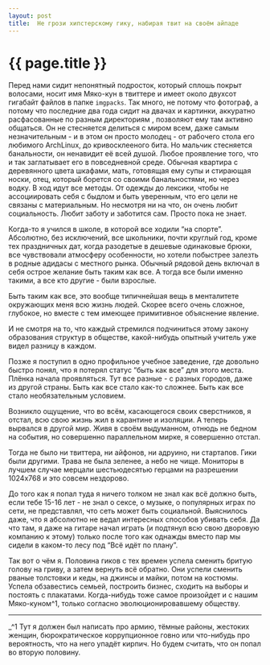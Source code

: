 ```yaml
---
layout: post
title:  Не грози хипстерскому гику, набирая твит на своём айпаде
---
```

# {{ page.title }}

Перед нами сидит непонятный подросток, который сплошь покрыт волосами, носит имя Мяко-кун в твиттере и имеет около двухсот гигабайт файлов в папке `imgpacks`. Так много, не потому что фотограф, а потому что последние два года сидит на двачах и картинки, аккуратно расфасованные по разным директориям , позволяют ему там активно общаться. Он не стесняется делиться с миром всем, даже самым незначительным - и в этом он просто молодец - от рабочего стола его любимого ArchLinux, до кривосклееного бита. Но мальчик стесняется банальности, он ненавидит её всей душой. Любое проявление того, что и так заглатывает его в повседневной среде. Обычная квартира с деревянного цвета шкафами, мать, готовящая ему супы и стирающая носки, отец, который борется со своими банальностями, но через водку. 
В ход идут все методы. От одежды до лексики, чтобы не ассоциировать себя с быдлом и быть уверенным, что его цели не связаны с материальным. Но несмотря ни на что, он очень любит социальность. Любит заботу и заботится сам. Просто пока не знает. 


Когда-то я учился в школе, в которой все ходили “на спорте”. Абсолютно, без исключений, все школьники, почти круглый год, кроме тех праздничных дат, когда разодетые в дешевые одинаковые брюки, все чувствовали атмосферу особенности, но хотели побыстрее залезть в родные адидасы с местного рынка. Обычный рядовой день включал в себя острое желание быть таким как все. А тогда все были именно такими, а все кто другие  - были взрослые. 

Быть таким как все, это вообще типичнейшая вещь в менталитете окружающих меня всю жизнь людей. Скорее всего очень сложное, глубокое, но вместе с тем имеющее примитивное объяснение явление. 

И не смотря на то, что каждый стремился подчиниться этому закону образования структур в обществе, какой-нибудь опытный учитель уже видел разницу в каждом.

Позже я поступил в одно профильное учебное заведение, где довольно быстро понял, что я потерял статус “быть как все” для этого места. Плёнка начала проявляться. Тут все разные - с разных городов, даже из другой страны. Быть как все стало как-то сложнее. Быть как все стало необязательным условием. 

Возникло ощущение, что во всём, касающегося своих сверстников, я отстал, всю свою жизнь жил в карантине и изоляции. А теперь вырвался в другой мир. Живя в своём выдуманном, отнюдь не бедном на события, но совершенно параллельном мирке, я совершенно отстал. 

Тогда не было ни твиттера, ни айфонов, ни адруино, ни стартапов. Гики были другими. Трава не была зеленее, а небо не чище. Мониторы в лучшем случае мерцали шестьюдесятью герцами на разрешении 1024x768 и это совсем нездорово.

До того как я попал туда я ничего толком не знал как всё должно быть, если тебе 15-16 лет - не знал о сексе, о музыке, о популярных играх по сети, не представлял, что сеть может быть социальной. Выяснилось даже, что я абсолютно не ведал интересных способов убивать себя. Да что там, я даже на гитаре начал играть (и подтянул всю свою дворовую компанию к этому) только после того как однажды вместо пар мы сидели в каком-то лесу под “Всё идёт по плану”.

Так вот о чём я. Половина гиков с тех времен успела сменить бритую голову на гриву, а затем вернуть всё обратно. Они успели сменить рваные толстовки и кеды, на джинсы и майки, потом на костюмы. Успела обзавестись семьей, построить бизнес, сходить на выборы и постоять с плакатами. Когда-нибудь тоже самое произойдет и с нашим Мяко-куном^1, только согласно эволюционировавшему обществу.

***

 _^1 Тут я должен был написать про армию, тёмные районы, жестоких женщин, бюрократическое коррупционное говно или что-нибудь про вероятность, что на него упадёт кирпич. Но будем считать, что он попал во вторую половину.
